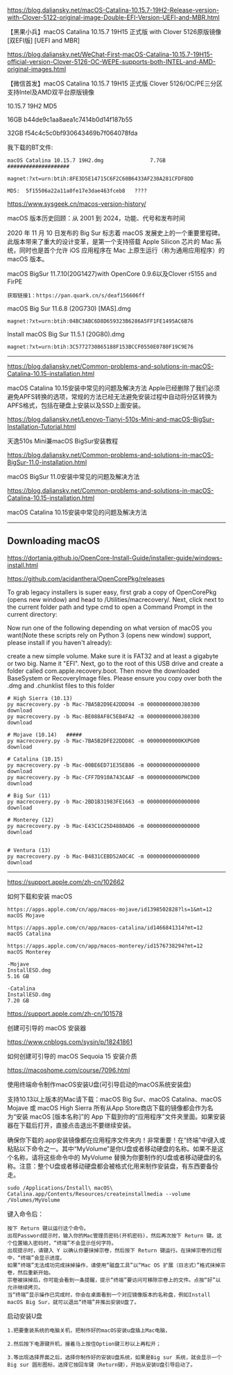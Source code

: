 https://blog.daliansky.net/macOS-Catalina-10.15.7-19H2-Release-version-with-Clover-5122-original-image-Double-EFI-Version-UEFI-and-MBR.html

【黑果小兵】macOS Catalina 10.15.7 19H15 正式版 with Clover 5126原版镜像[双EFI版] [UEFI and MBR]

https://blog.daliansky.net/WeChat-First-macOS-Catalina-10.15.7-19H15-official-version-Clover-5126-OC-WEPE-supports-both-INTEL-and-AMD-original-images.html

【微信首发】macOS Catalina 10.15.7 19H15 正式版 Clover 5126/OC/PE三分区支持Intel及AMD双平台原版镜像

10.15.7 19H2  MD5

16GB   b44de9c1aa8aea1c7414b0d14f187b55

32GB   f54c4c5c0bf930643469b7f064078fda


我下载的BT文件:

    macOS Catalina 10.15.7 19H2.dmg               7.7GB            ####################

    magnet:?xt=urn:btih:8FE3D5E14715C6F2C60B6433AF230A281CFDF8DD

    MD5:  5f15506a22a11a0fe17e3dae463fceb8   ????




https://www.sysgeek.cn/macos-version-history/

macOS 版本历史回顾：从 2001 到 2024，功能、代号和发布时间


2020 年 11 月 10 日发布的 Big Sur 标志着 macOS 发展史上的一个重要里程碑。此版本带来了重大的设计变革，是第一个支持搭载 Apple Silicon 芯片的 Mac 系统，同时也是首个允许 iOS 应用程序在 Mac 上原生运行（称为通用应用程序）的 macOS 版本。

macOS BigSur 11.7.10(20G1427)with OpenCore 0.9.6以及Clover r5155 and FirPE

    获取链接1：https://pan.quark.cn/s/deaf156606ff 

macOS Big Sur 11.6.8 (20G730) [MAS].dmg

    magnet:?xt=urn:btih:04BC3ABC6D8D659323B6286A5FF1FE1495AC6B76

Install macOS Big Sur 11.5.1 (20G80).dmg

    magnet:?xt=urn:btih:3C5772730865188F153BCCF0550E0780F19C9E76

------------------------------------------------------

https://blog.daliansky.net/Common-problems-and-solutions-in-macOS-Catalina-10.15-installation.html

macOS Catalina 10.15安装中常见的问题及解决方法
Apple已经删除了我们必须避免APFS转换的选项，常规的方法已经无法避免安装过程中自动将分区转换为APFS格式，包括在硬盘上安装以及SSD上面安装。


https://blog.daliansky.net/Lenovo-Tianyi-510s-Mini-and-macOS-BigSur-Installation-Tutorial.html

天逸510s Mini兼macOS BigSur安装教程


https://blog.daliansky.net/Common-problems-and-solutions-in-macOS-BigSur-11.0-installation.html

macOS BigSur 11.0安装中常见的问题及解决方法



https://blog.daliansky.net/Common-problems-and-solutions-in-macOS-Catalina-10.15-installation.html

macOS Catalina 10.15安装中常见的问题及解决方法

------------------------------------------------------

## Downloading macOS

https://dortania.github.io/OpenCore-Install-Guide/installer-guide/windows-install.html

https://github.com/acidanthera/OpenCorePkg/releases

To grab legacy installers is super easy, first grab a copy of OpenCorePkg (opens new window) and head to /Utilities/macrecovery/. Next, click next to the current folder path and type cmd to open a Command Prompt in the current directory:

Now run one of the following depending on what version of macOS you want(Note these scripts rely on Python 3 (opens new window) support, please install if you haven't already):

create a new simple volume. Make sure it is FAT32 and at least a gigabyte or two big. Name it "EFI".
Next, go to the root of this USB drive and create a folder called com.apple.recovery.boot. Then move the downloaded BaseSystem or RecoveryImage files. Please ensure you copy over both the .dmg and .chunklist files to this folder

    # High Sierra (10.13)
    py macrecovery.py -b Mac-7BA5B2D9E42DDD94 -m 00000000000J80300 download
    py macrecovery.py -b Mac-BE088AF8C5EB4FA2 -m 00000000000J80300 download

    # Mojave (10.14)   #####
    py macrecovery.py -b Mac-7BA5B2DFE22DDD8C -m 00000000000KXPG00 download

    # Catalina (10.15)
    py macrecovery.py -b Mac-00BE6ED71E35EB86 -m 00000000000000000 download
    py macrecovery.py -b Mac-CFF7D910A743CAAF -m 00000000000PHCD00 download

    # Big Sur (11)
    py macrecovery.py -b Mac-2BD1B31983FE1663 -m 00000000000000000 download

    # Monterey (12)
    py macrecovery.py -b Mac-E43C1C25D4880AD6 -m 00000000000000000 download
    

    # Ventura (13)
    py macrecovery.py -b Mac-B4831CEBD52A0C4C -m 00000000000000000 download
   
-------------------------------------------------------------------------------------------

https://support.apple.com/zh-cn/102662

如何下载和安装 macOS


    https://apps.apple.com/cn/app/macos-mojave/id1398502828?ls=1&mt=12
    macOS Mojave

    https://apps.apple.com/cn/app/macos-catalina/id1466841314?mt=12
    macOS Catalina

    https://apps.apple.com/cn/app/macos-monterey/id1576738294?mt=12
    macOS Monterey

    -Mojave
    InstallESD.dmg
    5.16 GB

    -Catalina
    InstallESD.dmg
    7.20 GB

    
https://support.apple.com/zh-cn/101578

创建可引导的 macOS 安装器

https://www.cnblogs.com/sysin/p/18241861

 如何创建可引导的 macOS Sequoia 15 安装介质

https://macoshome.com/course/7096.html

使用终端命令制作macOS安装U盘(可引导启动的macOS系统安装盘) 


支持10.13以上版本的Mac请下载：macOS Big Sur、macOS Catalina、macOS Mojave 或 macOS High Sierra 
所有从App Store商店下载的镜像都会作为名为“安装 macOS [版本名称]”的 App 下载到你的“应用程序”文件夹里面。如果安装器在下载后打开，直接点击退出不要继续安装。

确保你下载的.app安装镜像都在应用程序文件夹内！非常重要！在“终端”中键入或粘贴以下命令之一。其中“MyVolume”是你U盘或者移动硬盘的名称。如果不是这个名称，请将这些命令中的 MyVolume 替换为你要制作的U盘或者移动硬盘的名称。注意：整个U盘或者移动硬盘都会被格式化用来制作安装盘，有东西要备份走。

    sudo /Applications/Install\ macOS\ Catalina.app/Contents/Resources/createinstallmedia --volume /Volumes/MyVolume


键入命令后：

    按下 Return 键以运行这个命令。
    出现Password提示时，输入你的Mac管理员密码(开机密码)，然后再次按下 Return 键。这个位置输入密码时，“终端”不会显示任何字符。
    出现提示时，请键入 Y 以确认你要抹掉宗卷，然后按下 Return 键运行。在抹掉宗卷的过程中，“终端”会显示进度。
    如果“终端”无法成功完成抹掉操作，请使用“磁盘工具”以“Mac OS 扩展（日志式）”格式抹掉宗卷，然后重新开始。
    宗卷被抹掉后，你可能会看到一条提醒，提示“终端”要访问可移除宗卷上的文件。点按“好”以允许继续拷贝。 
    当“终端”显示操作已完成时，你会在桌面看到一个对应镜像版本的名称盘，例如Install macOS Big Sur，就可以退出“终端”并推出安装U盘了。

启动安装U盘

    1.把要重装系统的电脑关机，把制作好的macOS安装u盘插上Mac电脑，

    2.然后按下电源键开机，接着马上按住Option键三秒以上再松开；

    3.等出现选择界面之后，选择你制作好的安装U盘系统，如果是Big sur 系统，就会显示一个Big sur 圆形图标，选择它按回车键（Return键），开始从安装U盘引导启动了。



